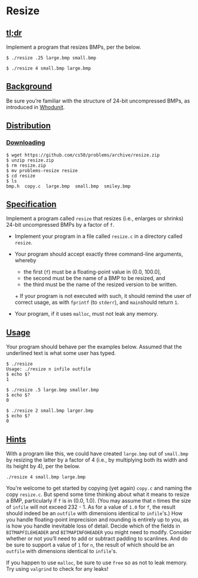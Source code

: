 # Resize

## [tl;dr](http://docs.cs50.net/problems/resize/more/resize.html#tl-dr)

Implement a program that resizes BMPs, per the below.

```
$ ./resize .25 large.bmp small.bmp
```

```
$ ./resize 4 small.bmp large.bmp
```

## [Background](http://docs.cs50.net/problems/resize/more/resize.html#background)

Be sure you’re familiar with the structure of 24-bit uncompressed BMPs, as introduced in [Whodunit](http://docs.cs50.net/problems/whodunit/whodunit).

## [Distribution](http://docs.cs50.net/problems/resize/more/resize.html#distribution)

### [Downloading](http://docs.cs50.net/problems/resize/more/resize.html#downloading)

```
$ wget https://github.com/cs50/problems/archive/resize.zip
$ unzip resize.zip
$ rm resize.zip
$ mv problems-resize resize
$ cd resize
$ ls
bmp.h  copy.c  large.bmp  small.bmp  smiley.bmp
```

## [Specification](http://docs.cs50.net/problems/resize/more/resize.html#specification)

Implement a program called `resize` that resizes (i.e., enlarges or shrinks) 24-bit uncompressed BMPs by a factor of `f`.

- Implement your program in a file called `resize.c` in a directory called `resize`.

- Your program should accept exactly three command-line arguments, whereby

  - the first (`f`) must be a floating-point value in (0.0, 100.0],
  - the second must be the name of a BMP to be resized, and
  - the third must be the name of the resized version to be written.

  \+ If your program is not executed with such, it should remind the user of correct usage, as with `fprintf` (to `stderr`), and `main`should return `1`.

- Your program, if it uses `malloc`, must not leak any memory.

## [Usage](http://docs.cs50.net/problems/resize/more/resize.html#usage)

Your program should behave per the examples below. Assumed that the underlined text is what some user has typed.

```
$ ./resize
Usage: ./resize n infile outfile
$ echo $?
1
```

```
$ ./resize .5 large.bmp smaller.bmp
$ echo $?
0
```

```
$ ./resize 2 small.bmp larger.bmp
$ echo $?
0
```

## [Hints](http://docs.cs50.net/problems/resize/more/resize.html#hints)

With a program like this, we could have created `large.bmp` out of `small.bmp` by resizing the latter by a factor of 4 (i.e., by multiplying both its width and its height by 4), per the below.

```
./resize 4 small.bmp large.bmp
```

You’re welcome to get started by copying (yet again) `copy.c` and naming the copy `resize.c`. But spend some time thinking about what it means to resize a BMP, particularly if `f` is in (0.0, 1.0). (You may assume that `n` times the size of `infile` will not exceed 232 - 1. As for a value of `1.0` for `f`, the result should indeed be an `outfile` with dimensions identical to `infile`'s.) How you handle floating-point imprecision and rounding is entirely up to you, as is how you handle inevitable loss of detail. Decide which of the fields in `BITMAPFILEHEADER` and `BITMAPINFOHEADER` you might need to modify. Consider whether or not you’ll need to add or subtract padding to scanlines. And do be sure to support a value of `1` for `n`, the result of which should be an `outfile` with dimensions identical to `infile`'s.

If you happen to use `malloc`, be sure to use `free` so as not to leak memory. Try using `valgrind` to check for any leaks!